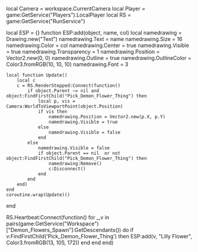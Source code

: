 local Camera = workspace.CurrentCamera
local Player = game:GetService("Players").LocalPlayer
local RS = game:GetService("RunService")

local ESP = {}
function ESP:add(object, name, col)
    local namedrawing = Drawing.new("Text")
    namedrawing.Text = name
    namedrawing.Size = 16
    namedrawing.Color = col
    namedrawing.Center = true
    namedrawing.Visible = true
    namedrawing.Transparency = 1
    namedrawing.Position = Vector2.new(0, 0)
    namedrawing.Outline = true
    namedrawing.OutlineColor = Color3.fromRGB(10, 10, 10)
    namedrawing.Font = 3

    local function Update()
        local c
        c = RS.RenderStepped:Connect(function()
            if object.Parent ~= nil and object:FindFirstChild("Pick_Demon_Flower_Thing") then
                local p, vis = Camera:WorldToViewportPoint(object.Position)
                if vis then
                    namedrawing.Position = Vector2.new(p.X, p.Y)
                    namedrawing.Visible = true
                else
                    namedrawing.Visible = false
                end
            else
                namedrawing.Visible = false
                if object.Parent == nil  or not object:FindFirstChild("Pick_Demon_Flower_Thing") then
                    namedrawing:Remove()
                    c:Disconnect()
                end
            end
        end)
    end
    coroutine.wrap(Update)()
end

RS.Heartbeat:Connect(function()
    for _,v in pairs(game:GetService("Workspace")["Demon_Flowers_Spawn"]:GetDescendants()) do
        if v:FindFirstChild('Pick_Demon_Flower_Thing') then
            ESP:add(v, "Lilly Flower", Color3.fromRGB(13, 105, 172))
        end
    end
end)
